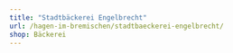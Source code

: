 ```yaml
---
title: "Stadtbäckerei Engelbrecht"
url: /hagen-im-bremischen/stadtbaeckerei-engelbrecht/
shop: Bäckerei
---
```

